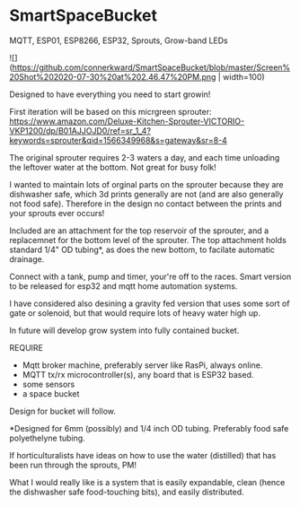 # SmartSpaceBucket
MQTT, ESP01, ESP8266, ESP32, Sprouts, Grow-band LEDs

![](https://github.com/connerkward/SmartSpaceBucket/blob/master/Screen%20Shot%202020-07-30%20at%202.46.47%20PM.png | width=100)

Designed to have everything you need to start growin!

First iteration will be based on this micrgreen sprouter:
https://www.amazon.com/Deluxe-Kitchen-Sprouter-VICTORIO-VKP1200/dp/B01AJJOJD0/ref=sr_1_4?keywords=sprouter&qid=1566349968&s=gateway&sr=8-4

The original sprouter requires 2-3 waters a day, and each time unloading the leftover water at the bottom. Not great for busy folk!

I wanted to maintain lots of orginal parts on the sprouter because they are dishwasher safe, which 3d prints generally are not (and are also generally not food safe). Therefore in the design no contact between the prints and your sprouts ever occurs!

Included are an attachment for the top reservoir of the sprouter, and a replacemnet for the bottom level of the sprouter. The top attachment holds standard 1/4" OD tubing*, as does the new bottom, to facilate automatic drainage. 

Connect with a tank, pump and timer, your're off to the races. 
Smart version to be released for esp32 and mqtt home automation systems.

I have considered also desining a gravity fed version that uses some sort of gate or solenoid, but that would require lots of heavy water high up.


In future will develop grow system into fully contained bucket.

REQUIRE
- Mqtt broker machine, preferably server like RasPi, always online.
- MQTT tx/rx microcontroller(s), any board that is ESP32 based.
- some sensors
- a space bucket 

Design for bucket will follow.

*Designed for 6mm (possibly) and 1/4 inch OD tubing. Preferably food safe polyethelyne tubing.

If horticulturalists have ideas on how to use the water (distilled) that has been run through the sprouts, PM! 

What I would really like is a system that is easily expandable, clean (hence the dishwasher safe food-touching bits), and easily distributed. 
